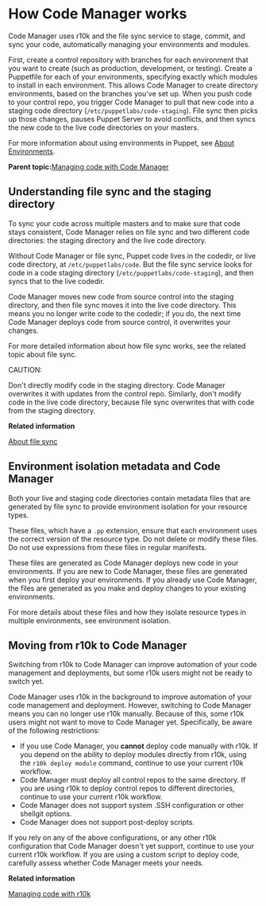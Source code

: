 # How Code Manager works

Code Manager uses r10k and the file sync service to stage, commit, and sync your code, automatically managing your environments and modules.

First, create a control repository with branches for each environment that you want to create \(such as production, development, or testing\). Create a Puppetfile for each of your environments, specifying exactly which modules to install in each environment. This allows Code Manager to create directory environments, based on the branches you've set up. When you push code to your control repo, you trigger Code Manager to pull that new code into a staging code directory \(`/etc/puppetlabs/code-staging`\). File sync then picks up those changes, pauses Puppet Server to avoid conflicts, and then syncs the new code to the live code directories on your masters.

For more information about using environments in Puppet, see [About Environments](https://puppet.com/docs/puppet/6.10/environments_about.html).

**Parent topic:**[Managing code with Code Manager](code_mgr.md)

## Understanding file sync and the staging directory

To sync your code across multiple masters and to make sure that code stays consistent, Code Manager relies on file sync and two different code directories: the staging directory and the live code directory.

Without Code Manager or file sync, Puppet code lives in the codedir, or live code directory, at `/etc/puppetlabs/code`. But the file sync service looks for code in a code staging directory \(`/etc/puppetlabs/code-staging`\), and then syncs that to the live codedir.

Code Manager moves new code from source control into the staging directory, and then file sync moves it into the live code directory. This means you no longer write code to the codedir; if you do, the next time Code Manager deploys code from source control, it overwrites your changes.

For more detailed information about how file sync works, see the related topic about file sync.

CAUTION:

Don't directly modify code in the staging directory. Code Manager overwrites it with updates from the control repo. Similarly, don't modify code in the live code directory, because file sync overwrites that with code from the staging directory.

**Related information**  


[About file sync](filesync_about.md#)

## Environment isolation metadata and Code Manager

Both your live and staging code directories contain metadata files that are generated by file sync to provide environment isolation for your resource types.

These files, which have a `.pp` extension, ensure that each environment uses the correct version of the resource type. Do not delete or modify these files. Do not use expressions from these files in regular manifests.

These files are generated as Code Manager deploys new code in your environments. If you are new to Code Manager, these files are generated when you first deploy your environments. If you already use Code Manager, the files are generated as you make and deploy changes to your existing environments.

For more details about these files and how they isolate resource types in multiple environments, see environment isolation.

## Moving from r10k to Code Manager

Switching from r10k to Code Manager can improve automation of your code management and deployments, but some r10k users might not be ready to switch yet.

Code Manager uses r10k in the background to improve automation of your code management and deployment. However, switching to Code Manager means you can no longer use r10k manually. Because of this, some r10k users might not want to move to Code Manager yet. Specifically, be aware of the following restrictions:

-   If you use Code Manager, you **cannot** deploy code manually with r10k. If you depend on the ability to deploy modules directly from r10k, using the `r10k deploy module` command, continue to use your current r10k workflow.
-   Code Manager must deploy all control repos to the same directory. If you are using r10k to deploy control repos to different directories, continue to use your current r10k workflow.
-   Code Manager does not support system .SSH configuration or other shellgit options.
-   Code Manager does not support post-deploy scripts.

If you rely on any of the above configurations, or any other r10k configuration that Code Manager doesn't yet support, continue to use your current r10k workflow. If you are using a custom script to deploy code, carefully assess whether Code Manager meets your needs.

**Related information**  


[Managing code with r10k](r10k.md)


